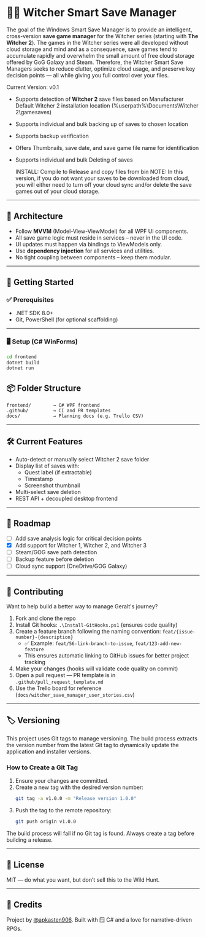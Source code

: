 # 🧙‍♂️ Witcher Smart Save Manager

The goal of the Windows Smart Save Manager is to provide an intelligent, cross-version **save game manager** for the Witcher series (starting with **The Witcher 2**). The games in the Witcher series were all developed without cloud storage and mind and as a consequence, save games tend to accumulate rapidly and overwhelm the small amount of free cloud storage offered by GoG Galaxy and Steam.  Therefore, the Witcher Smart Save Managers seeks to reduce clutter, optimize cloud usage, and preserve key decision points — all while giving you full control over your files.

Current Version: v0.1
- Supports detection of **Witcher 2** save files based on Manufacturer Default Witcher 2 installation location (%userpath%\Documents\Witcher 2\gamesaves)
- Supports individual and bulk backing up of saves to chosen location
- Supports backup verification
- Offers Thumbnails, save date, and save game file name for identification
- Supports individual and bulk Deleting of saves

  INSTALL: Compile to Release and copy files from bin
  NOTE: In this version, if you do not want your saves to be downloaded from cloud, you will either need to turn off your cloud sync and/or delete the save games out of your cloud storage.

---

## 🧱 Architecture

* Follow **MVVM** (Model-View-ViewModel) for all WPF UI components.
* All save game logic must reside in services – never in the UI code.
* UI updates must happen via bindings to ViewModels only.
* Use **dependency injection** for all services and utilities.
* No tight coupling between components – keep them modular.

---

## 🚀 Getting Started

### ✅ Prerequisites

- .NET SDK 8.0+
- Git, PowerShell (for optional scaffolding)

---

### 🖥 Setup (C# WinForms)

```bash
cd frontend
dotnet build
dotnet run
```


## 📦 Folder Structure

```
frontend/        → C# WPF frontend
.github/         → CI and PR templates
docs/            → Planning docs (e.g. Trello CSV)
```

---

## 🛠 Current Features

- Auto-detect or manually select Witcher 2 save folder
- Display list of saves with:
  - Quest label (if extractable)
  - Timestamp
  - Screenshot thumbnail
- Multi-select save deletion
- REST API + decoupled desktop frontend

---

## 🔮 Roadmap

- [ ] Add save analysis logic for critical decision points
- [x] Add support for Witcher 1, Witcher 2, and Witcher 3
- [ ] Steam/GOG save path detection
- [ ] Backup feature before deletion
- [ ] Cloud sync support (OneDrive/GOG Galaxy)

---

## 🤝 Contributing

Want to help build a better way to manage Geralt's journey?

1. Fork and clone the repo
2. Install Git hooks: `.\Install-GitHooks.ps1` (ensures code quality)
3. Create a feature branch following the naming convention: `feat/{issue-number}-{description}`
   - ✅ Example: `feat/56-link-branch-to-issue`, `feat/123-add-new-feature`
   - This ensures automatic linking to GitHub issues for better project tracking
4. Make your changes (hooks will validate code quality on commit)
5. Open a pull request — PR template is in `.github/pull_request_template.md`
6. Use the Trello board for reference (`docs/witcher_save_manager_user_stories.csv`)

---

## 🏷 Versioning

This project uses Git tags to manage versioning. The build process extracts the version number from the latest Git tag to dynamically update the application and installer versions.

### How to Create a Git Tag

1. Ensure your changes are committed.
2. Create a new tag with the desired version number:
   ```bash
   git tag -a v1.0.0 -m "Release version 1.0.0"
   ```
3. Push the tag to the remote repository:
   ```bash
   git push origin v1.0.0
   ```

The build process will fail if no Git tag is found. Always create a tag before building a release.

---

## 📜 License

MIT — do what you want, but don’t sell this to the Wild Hunt.

---

## 👑 Credits

Project by [@apkasten906](https://github.com/apkasten906). Built with 🪟 C# and a love for narrative-driven RPGs.

